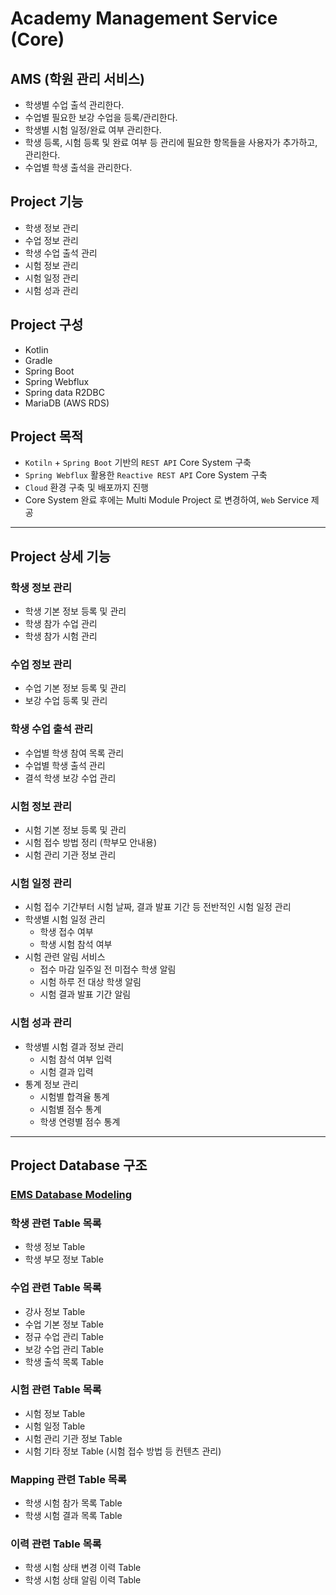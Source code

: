 # Academy Management Service (Core)
## AMS (학원 관리 서비스)
- 학생별 수업 출석 관리한다.
- 수업별 필요한 보강 수업을 등록/관리한다.
- 학생별 시험 일정/완료 여부 관리한다.
- 학생 등록, 시험 등록 및 완료 여부 등 관리에 필요한 항목들을 사용자가 추가하고, 관리한다.
- 수업별 학생 출석을 관리한다.

## Project 기능
- 학생 정보 관리
- 수업 정보 관리
- 학생 수업 출석 관리
- 시험 정보 관리
- 시험 일정 관리
- 시험 성과 관리

## Project 구성
- Kotlin
- Gradle
- Spring Boot
- Spring Webflux
- Spring data R2DBC
- MariaDB (AWS RDS)

## Project 목적
- `Kotiln` + `Spring Boot` 기반의 `REST API` Core System 구축
- `Spring Webflux` 활용한 `Reactive REST API` Core System 구축
- `Cloud` 환경 구축 및 배포까지 진행
- Core System 완료 후에는 Multi Module Project 로 변경하여, `Web` Service 제공

---

## Project 상세 기능
### 학생 정보 관리
- 학생 기본 정보 등록 및 관리
- 학생 참가 수업 관리
- 학생 참가 시험 관리

### 수업 정보 관리
- 수업 기본 정보 등록 및 관리
- 보강 수업 등록 및 관리

### 학생 수업 출석 관리
- 수업별 학생 참여 목록 관리
- 수업별 학생 출석 관리
- 결석 학생 보강 수업 관리

### 시험 정보 관리
- 시험 기본 정보 등록 및 관리
- 시험 접수 방법 정리 (학부모 안내용)
- 시험 관리 기관 정보 관리

### 시험 일정 관리
- 시험 접수 기간부터 시험 날짜, 결과 발표 기간 등 전반적인 시험 일정 관리
- 학생별 시험 일정 관리
  - 학생 접수 여부
  - 학생 시험 참석 여부
- 시험 관련 알림 서비스
  - 접수 마감 일주일 전 미접수 학생 알림
  - 시험 하루 전 대상 학생 알림
  - 시험 결과 발표 기간 알림

### 시험 성과 관리
- 학생별 시험 결과 정보 관리
  - 시험 참석 여부 입력
  - 시험 결과 입력
- 통계 정보 관리
  - 시험별 합격율 통계
  - 시험별 점수 통계
  - 학생 연령별 점수 통계
  
---

## Project Database 구조
### [EMS Database Modeling](./docs/database/ems_database.md)
### 학생 관련 Table 목록
- 학생 정보 Table
- 학생 부모 정보 Table

### 수업 관련 Table 목록
- 강사 정보 Table
- 수업 기본 정보 Table
- 정규 수업 관리 Table
- 보강 수업 관리 Table
- 학생 출석 목록 Table

### 시험 관련 Table 목록
- 시험 정보 Table
- 시험 일정 Table
- 시험 관리 기관 정보 Table
- 시험 기타 정보 Table (시험 접수 방법 등 컨텐츠 관리)

### Mapping 관련 Table 목록
- 학생 시험 참가 목록 Table
- 학생 시험 결과 목록 Table

### 이력 관련 Table 목록
- 학생 시험 상태 변경 이력 Table
- 학생 시험 상태 알림 이력 Table